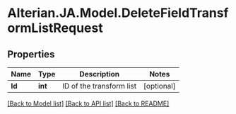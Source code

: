 # Alterian.JA.Model.DeleteFieldTransformListRequest

## Properties

Name | Type | Description | Notes
------------ | ------------- | ------------- | -------------
**Id** | **int** | ID of the transform list | [optional] 

[[Back to Model list]](../README.md#documentation-for-models) [[Back to API list]](../README.md#documentation-for-api-endpoints) [[Back to README]](../README.md)

